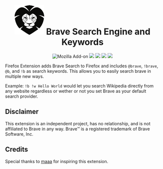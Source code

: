 <h1 align=center><img src="/icons/96x96.png" /> Brave Search Engine and Keywords</h1>

<p align=center>
<img alt="Mozilla Add-on" src="https://img.shields.io/amo/v/{53c0f15a-a430-4d4f-ac91-caed0d516155}?style=for-the-badge">
<img src="https://img.shields.io/amo/rating/{53c0f15a-a430-4d4f-ac91-caed0d516155}?style=for-the-badge" />
<img src="https://img.shields.io/amo/dw/{53c0f15a-a430-4d4f-ac91-caed0d516155}?style=for-the-badge" />
<img src="https://img.shields.io/amo/users/{53c0f15a-a430-4d4f-ac91-caed0d516155}?style=for-the-badge" />
<img src="https://img.shields.io/github/license/datastring/firefox-telegram-in-sidebar?style=for-the-badge" />
</p>

Firefox Extension adds Brave Search to Firefox and includes `@brave`, `!brave`, `@b`, and `!b` as search keywords.
This allows you to easily search brave in multiple new ways.

Example: `!b !w Hello World` would let you search Wikipedia directly from any website regardless or wether or not you set Brave as your default search provider.

## Disclaimer

This extension is an independent project, has no relationship, and is not affiliated to Brave in any way. Brave™ is a registered trademark of Brave Software, Inc.

## Credits

Special thanks to [maaa](https://github.com/maaa101/) for inspiring this extension.
